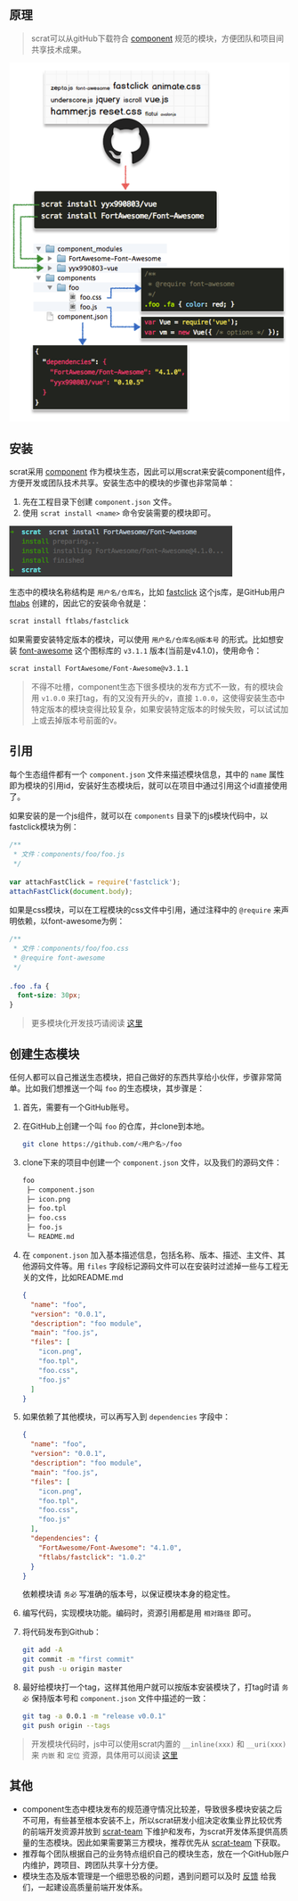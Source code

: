 ## 原理

> scrat可以从gitHub下载符合 [component](http://github.com/component) 规范的模块，方便团队和项目间共享技术成果。

![原理示意图](install.png)

## 安装

scrat采用 [component](http://github.com/component) 作为模块生态，因此可以用scrat来安装component组件，方便开发或团队技术共享。安装生态中的模块的步骤也非常简单：

1. 先在工程目录下创建 ``component.json`` 文件。
1. 使用 ``scrat install <name>`` 命令安装需要的模块即可。

![安装效果](../modular/install.gif)

生态中的模块名称结构是 ``用户名/仓库名``，比如 [fastclick](https://github.com/ftlabs/fastclick) 这个js库，是GitHub用户 [ftlabs](https://github.com/ftlabs) 创建的，因此它的安装命令就是：

```bash
scrat install ftlabs/fastclick
```

如果需要安装特定版本的模块，可以使用 ``用户名/仓库名@版本号`` 的形式。比如想安装 [font-awesome](https://github.com/FortAwesome/Font-Awesome) 这个图标库的 ``v3.1.1`` 版本(当前是v4.1.0)，使用命令：

```bash
scrat install FortAwesome/Font-Awesome@v3.1.1
```

> 不得不吐槽，component生态下很多模块的发布方式不一致，有的模块会用 ``v1.0.0`` 来打tag，有的又没有开头的v，直接 ``1.0.0``，这使得安装生态中特定版本的模块变得比较复杂，如果安装特定版本的时候失败，可以试试加上或去掉版本号前面的v。

## 引用

每个生态组件都有一个 ``component.json`` 文件来描述模块信息，其中的 ``name`` 属性即为模块的引用id，安装好生态模块后，就可以在项目中通过引用这个id直接使用了。

如果安装的是一个js组件，就可以在 ``components`` 目录下的js模块代码中，以fastclick模块为例：

```javascript
/**
 * 文件：components/foo/foo.js
 */

var attachFastClick = require('fastclick');
attachFastClick(document.body);
```

如果是css模块，可以在工程模块的css文件中引用，通过注释中的 ``@require`` 来声明依赖，以font-awesome为例：

```css
/**
 * 文件：components/foo/foo.css
 * @require font-awesome
 */

.foo .fa {
  font-size: 30px;
}
```

> 更多模块化开发技巧请阅读 [这里](/#!/todo)

## 创建生态模块

任何人都可以自己推送生态模块，把自己做好的东西共享给小伙伴，步骤非常简单。比如我们想推送一个叫 ``foo`` 的生态模块，其步骤是：

1. 首先，需要有一个GitHub账号。
1. 在GitHub上创建一个叫 ``foo`` 的仓库，并clone到本地。

    ```bash
    git clone https://github.com/<用户名>/foo
    ```

1. clone下来的项目中创建一个 ``component.json`` 文件，以及我们的源码文件：

    ```bash
    foo
     ├─ component.json
     ├─ icon.png
     ├─ foo.tpl
     ├─ foo.css
     ├─ foo.js
     └─ README.md
    ```

1. 在 ``component.json`` 加入基本描述信息，包括名称、版本、描述、主文件、其他源码文件等。用 ``files`` 字段标记源码文件可以在安装时过滤掉一些与工程无关的文件，比如README.md

    ```json
    {
      "name": "foo",
      "version": "0.0.1",
      "description": "foo module",
      "main": "foo.js",
      "files": [
        "icon.png",
        "foo.tpl",
        "foo.css",
        "foo.js"
      ]
    }
    ```

1. 如果依赖了其他模块，可以再写入到 ``dependencies`` 字段中：

    ```json
    {
      "name": "foo",
      "version": "0.0.1",
      "description": "foo module",
      "main": "foo.js",
      "files": [
        "icon.png",
        "foo.tpl",
        "foo.css",
        "foo.js"
      ],
      "dependencies": {
        "FortAwesome/Font-Awesome": "4.1.0",
        "ftlabs/fastclick": "1.0.2"
      }
    }
    ```

    依赖模块请 ``务必`` 写准确的版本号，以保证模块本身的稳定性。

1. 编写代码，实现模块功能。编码时，资源引用都是用 ``相对路径`` 即可。
1. 将代码发布到Github：

    ```bash
    git add -A
    git commit -m "first commit"
    git push -u origin master
    ```

1. 最好给模块打一个tag，这样其他用户就可以按版本安装模块了，打tag时请 ``务必`` 保持版本号和 ``component.json`` 文件中描述的一致：

    ```bash
    git tag -a 0.0.1 -m "release v0.0.1"
    git push origin --tags
    ```

> 开发模块代码时，js中可以使用scrat内置的 ``__inline(xxx)`` 和 ``__uri(xxx)`` 来 ``内嵌`` 和 ``定位`` 资源，具体用可以阅读 [这里](/#!/todo)

## 其他

* component生态中模块发布的规范遵守情况比较差，导致很多模块安装之后不可用，有些甚至根本安装不上，所以scrat研发小组决定收集业界比较优秀的前端开发资源并放到 [scrat-team](https://github.com/scrat-team) 下维护和发布，为scrat开发体系提供高质量的生态模块。因此如果需要第三方模块，推荐优先从 [scrat-team](https://github.com/scrat-team) 下获取。
* 推荐每个团队根据自己的业务特点组织自己的模块生态，放在一个GitHub账户内维护，跨项目、跨团队共享十分方便。
* 模块生态及版本管理是一个细思恐极的问题，遇到问题可以及时 [反馈](/#!/todo) 给我们，一起建设高质量前端开发体系。